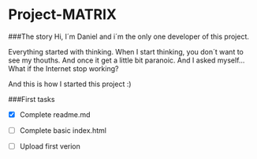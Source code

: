 # Project-MATRIX


###The story
Hi, I´m Daniel and i´m the only one developer of this project.

Everything started with thinking. When I start thinking, you don´t want to see my thouths. And once it get a little bit paranoic. And I asked myself... What if the Internet stop working?

And this is how I started this project :)

###First tasks
- [x] Complete readme.md

- [ ] Complete basic index.html

- [ ] Upload first verion
